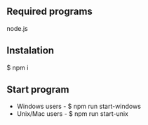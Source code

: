 ## Required programs

node.js

## Instalation

$ npm i

## Start program

- Windows users - $ npm run start-windows
- Unix/Mac users - $ npm run start-unix
